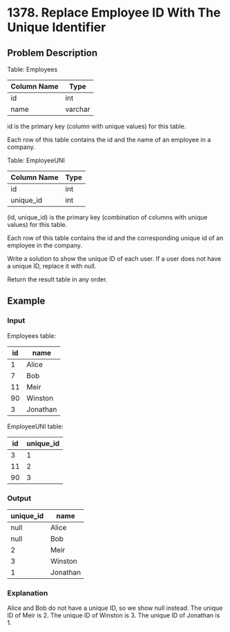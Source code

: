# 1378. Replace Employee ID With The Unique Identifier

## Problem Description

Table: Employees

| Column Name | Type    |
|-------------|---------|
| id          | int     |
| name        | varchar |

id is the primary key (column with unique values) for this table.

Each row of this table contains the id and the name of an employee in a company.

Table: EmployeeUNI

| Column Name | Type    |
|-------------|---------|
| id          | int     |
| unique_id   | int     |

(id, unique_id) is the primary key (combination of columns with unique values) for this table.

Each row of this table contains the id and the corresponding unique id of an employee in the company.

Write a solution to show the unique ID of each user. If a user does not have a unique ID, replace it with null.

Return the result table in any order.

## Example

### Input

Employees table:

| id | name     |
|----|----------|
| 1  | Alice    |
| 7  | Bob      |
| 11 | Meir     |
| 90 | Winston  |
| 3  | Jonathan |

EmployeeUNI table:

| id | unique_id |
|----|-----------|
| 3  | 1         |
| 11 | 2         |
| 90 | 3         |

### Output

| unique_id | name     |
|-----------|----------|
| null      | Alice    |
| null      | Bob      |
| 2         | Meir     |
| 3         | Winston  |
| 1         | Jonathan |

### Explanation

Alice and Bob do not have a unique ID, so we show null instead.
The unique ID of Meir is 2.
The unique ID of Winston is 3.
The unique ID of Jonathan is 1.
